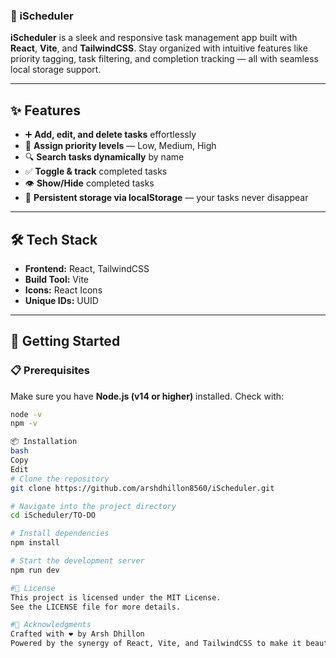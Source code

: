 ### 📅 iScheduler

**iScheduler** is a sleek and responsive task management app built with **React**, **Vite**, and **TailwindCSS**. Stay organized with intuitive features like priority tagging, task filtering, and completion tracking — all with seamless local storage support.

---

## ✨ Features

- ➕ **Add, edit, and delete tasks** effortlessly  
- 🚦 **Assign priority levels** — Low, Medium, High  
- 🔍 **Search tasks dynamically** by name  
- ✅ **Toggle & track** completed tasks  
- 👁️ **Show/Hide** completed tasks  
- 💾 **Persistent storage via localStorage** — your tasks never disappear  

---

## 🛠️ Tech Stack

- **Frontend:** React, TailwindCSS  
- **Build Tool:** Vite  
- **Icons:** React Icons  
- **Unique IDs:** UUID  

---

## 🚀 Getting Started

### 📋 Prerequisites

Make sure you have **Node.js (v14 or higher)** installed. Check with:

```bash
node -v
npm -v

📦 Installation
bash
Copy
Edit
# Clone the repository
git clone https://github.com/arshdhillon8560/iScheduler.git

# Navigate into the project directory
cd iScheduler/TO-DO

# Install dependencies
npm install

# Start the development server
npm run dev

#📄 License
This project is licensed under the MIT License.
See the LICENSE file for more details.

#🙌 Acknowledgments
Crafted with ❤️ by Arsh Dhillon
Powered by the synergy of React, Vite, and TailwindCSS to make it beautiful.
